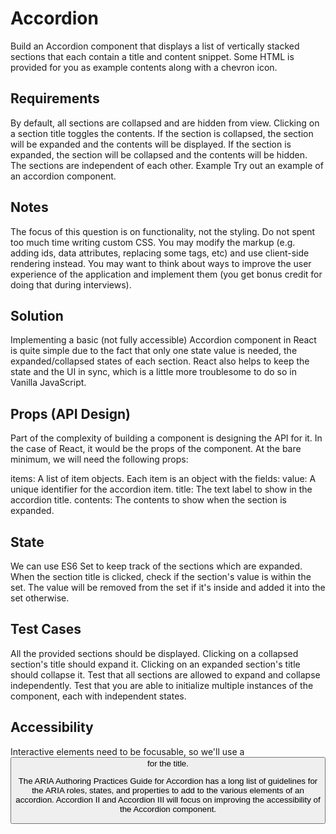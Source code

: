 # Accordion
Build an Accordion component that displays a list of vertically stacked sections that each contain a title and content snippet. Some HTML is provided for you as example contents along with a chevron icon.

## Requirements
By default, all sections are collapsed and are hidden from view.
Clicking on a section title toggles the contents.
If the section is collapsed, the section will be expanded and the contents will be displayed.
If the section is expanded, the section will be collapsed and the contents will be hidden.
The sections are independent of each other.
Example
Try out an example of an accordion component.

## Notes
The focus of this question is on functionality, not the styling. Do not spent too much time writing custom CSS.
You may modify the markup (e.g. adding ids, data attributes, replacing some tags, etc) and use client-side rendering instead.
You may want to think about ways to improve the user experience of the application and implement them (you get bonus credit for doing that during interviews).

## Solution
Implementing a basic (not fully accessible) Accordion component in React is quite simple due to the fact that only one state value is needed, the expanded/collapsed states of each section. React also helps to keep the state and the UI in sync, which is a little more troublesome to do so in Vanilla JavaScript.

## Props (API Design)
Part of the complexity of building a component is designing the API for it. In the case of React, it would be the props of the component. At the bare minimum, we will need the following props:

items: A list of item objects. Each item is an object with the fields:
value: A unique identifier for the accordion item.
title: The text label to show in the accordion title.
contents: The contents to show when the section is expanded.

## State
We can use ES6 Set to keep track of the sections which are expanded. When the section title is clicked, check if the section's value is within the set. The value will be removed from the set if it's inside and added it into the set otherwise.

## Test Cases
All the provided sections should be displayed.
Clicking on a collapsed section's title should expand it.
Clicking on an expanded section's title should collapse it.
Test that all sections are allowed to expand and collapse independently.
Test that you are able to initialize multiple instances of the component, each with independent states.

## Accessibility
Interactive elements need to be focusable, so we'll use a <button> for the title.

The ARIA Authoring Practices Guide for Accordion has a long list of guidelines for the ARIA roles, states, and properties to add to the various elements of an accordion. Accordion II and Accordion III will focus on improving the accessibility of the Accordion component.
